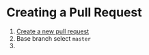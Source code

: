 # Creating a Pull Request

1. [Create a new pull request](https://github.com/GothamSass/chrysler/compare)
1. Base branch select `master`
1. 
